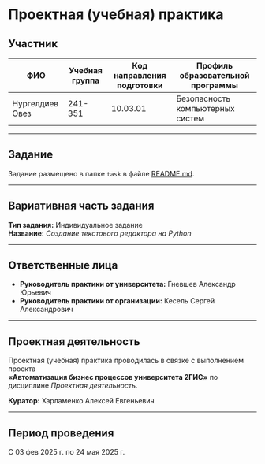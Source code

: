 # Проектная (учебная) практика

## Участник

| ФИО                          | Учебная группа | Код направления подготовки | Профиль образовательной программы       |
|------------------------------|----------------|-----------------------------|------------------------------------------|
| Нургелдиев Овез   | 241-351        | 10.03.01                    | Безопасность компьютерных систем         |

---

## Задание

Задание размещено в папке `task` в файле [README.md](task/README.md).

---

## Вариативная часть задания

**Тип задания:** Индивидуальное задание  
**Название:** *Создание текстового редактора на Python*


---

## Ответственные лица

- **Руководитель практики от университета:** Гневшев Александр Юрьевич  
- **Руководитель практики от организации:** Кесель Сергей Александрович

---

## Проектная деятельность

Проектная (учебная) практика проводилась в связке с выполнением проекта  
**«Автоматизация бизнес процессов университета 2ГИС»** по дисциплине *Проектная деятельность*.

**Куратор:** Харламенко Алексей Евгеньевич

---

## Период проведения

С 03 фев 2025 г. по 24 мая 2025 г.
